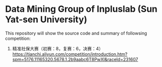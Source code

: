 # Data Mining Group of Inpluslab (Sun Yat-sen University)

This repository will show the source code and summary of followsing competition:<br>

1. 精准社保大赛（初赛：8，复赛：6，决赛：4）<br>
https://tianchi.aliyun.com/competition/introduction.htm?spm=5176.11165320.5678.1.2b9aabc6T8PwXl&raceId=231607 
